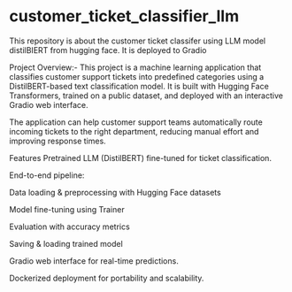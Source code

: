 # customer_ticket_classifier_llm
This repository is about the customer ticket classifer using LLM model distilBIERT from hugging face. It is deployed to Gradio

Project Overview:-
This project is a machine learning application that classifies customer support tickets into predefined categories using a DistilBERT-based text classification model.
It is built with Hugging Face Transformers, trained on a public dataset, and deployed with an interactive Gradio web interface.

The application can help customer support teams automatically route incoming tickets to the right department, reducing manual effort and improving response times.

Features
Pretrained LLM (DistilBERT) fine-tuned for ticket classification.

End-to-end pipeline:

Data loading & preprocessing with Hugging Face datasets

Model fine-tuning using Trainer

Evaluation with accuracy metrics

Saving & loading trained model

Gradio web interface for real-time predictions.

Dockerized deployment for portability and scalability.


